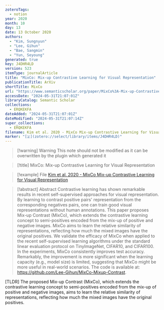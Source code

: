 ```yaml
---
zoteroTags:
  - notion
year: 2020
month: 10
day: 13
date: 13 October 2020
authors:
  - "Kim, Sungnyun"
  - "Lee, Gihun"
  - "Bae, Sangmin"
  - "Yun, Seyoung"
generated: true
key: J4DHR4LD
version: 523
itemType: journalArticle
title: "MixCo: Mix-up Contrastive Learning for Visual Representation"
publicationTitle: ArXiv
shortTitle: MixCo
url: "https://www.semanticscholar.org/paper/MixCo%3A-Mix-up-Contrastive-Learning-for-Visual-Kim-Lee/3021152ab7540da7fd85baf2560568d8ef4a9b23"
accessDate: "2024-05-31T21:07:01Z"
libraryCatalog: Semantic Scholar
collections:
  - ERQKEKFA
dateAdded: "2024-05-31T21:07:01Z"
dateModified: "2024-05-31T21:07:14Z"
super_collections:
  - ERQKEKFA
filename: Kim et al. 2020 - MixCo Mix-up Contrastive Learning for Visual Representation
marker: "[🇿](zotero://select/library/items/J4DHR4LD)"
---
```


>[!warning] Warning
> This note should not be modified as it can be overwritten by the plugin which generated it

> [!title] MixCo: Mix-up Contrastive Learning for Visual Representation

> [!example] File
> [Kim et al. 2020 - MixCo Mix-up Contrastive Learning for Visual Representation](Kim%20et%20al.%202020%20-%20MixCo%20Mix-up%20Contrastive%20Learning%20for%20Visual%20Representation.pdf)

> [!abstract] Abstract
> Contrastive learning has shown remarkable results in recent self-supervised approaches for visual representation. By learning to contrast positive pairs' representation from the corresponding negatives pairs, one can train good visual representations without human annotations. This paper proposes Mix-up Contrast (MixCo), which extends the contrastive learning concept to semi-positives encoded from the mix-up of positive and negative images. MixCo aims to learn the relative similarity of representations, reflecting how much the mixed images have the original positives. We validate the efficacy of MixCo when applied to the recent self-supervised learning algorithms under the standard linear evaluation protocol on TinyImageNet, CIFAR10, and CIFAR100. In the experiments, MixCo consistently improves test accuracy. Remarkably, the improvement is more significant when the learning capacity (e.g., model size) is limited, suggesting that MixCo might be more useful in real-world scenarios. The code is available at: https://github.com/Lee-Gihun/MixCo-Mixup-Contrast.

[TLDR] The proposed Mix-up Contrast (MixCo), which extends the contrastive learning concept to semi-positives encoded from the mix-up of positive and negative images, aims to learn the relative similarity of representations, reflecting how much the mixed images have the original positives.

